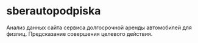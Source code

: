 # sberautopodpiska
Анализ данных сайта сервиса долгосрочной аренды автомобилей для физлиц. Предсказание совершения целевого действия.
